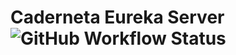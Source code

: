 # Caderneta Eureka Server ![GitHub Workflow Status](https://img.shields.io/github/workflow/status/sironAzevedo/caderneta-eureka-server/heroku-caderneta-eureka)